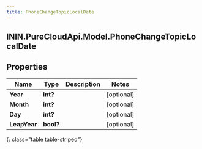 ```yaml
---
title: PhoneChangeTopicLocalDate
---
```

## ININ.PureCloudApi.Model.PhoneChangeTopicLocalDate

## Properties

|Name | Type | Description | Notes|
|------------ | ------------- | ------------- | -------------|
| **Year** | **int?** |  | [optional] |
| **Month** | **int?** |  | [optional] |
| **Day** | **int?** |  | [optional] |
| **LeapYear** | **bool?** |  | [optional] |
{: class="table table-striped"}


